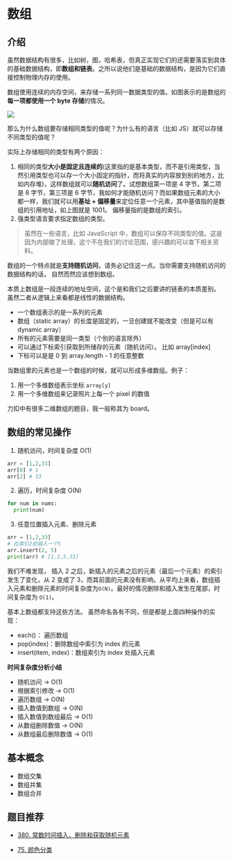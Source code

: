# 数组

## 介绍

虽然数据结构有很多，比如树，图，哈希表，但真正实现它们的还需要落实到具体的基础数据结构，即**数组和链表**。之所以说他们是基础的数据结构，是因为它们直接控制物理内存的使用。

数组使用连续的内存空间，来存储一系列同一数据类型的值。如图表示的是数组的**每一项都使用一个 byte 存储**的情况。

![](https://tva1.sinaimg.cn/large/007S8ZIlly1gfqvddm3zaj30na0jkjte.jpg)

那么为什么数组要存储相同类型的值呢？为什么有的语言（比如 JS）就可以存储不同类型的值呢？

实际上存储相同的类型有两个原因：

1. 相同的类型**大小是固定且连续的**(这里指的是基本类型，而不是引用类型，当然引用类型也可以存一个大小固定的指针，而将真实的内容放到别的地方，比如内存堆)，这样数组就可以**随机访问**了。试想数组第一项是 4 字节，第二项是 8 字节，第三项是 6 字节，我如何才能随机访问？而如果数组元素的大小都一样，我们就可以用**基址 + 偏移量**来定位任意一个元素，其中基值指的是数组的引用地址，如上图就是 1001。 偏移量指的是数组的索引。
2. 强类型语言要求指定数组的类型。

> 虽然在一些语言，比如 JavaScript 中，数组可以保存不同类型的值。这是因为内部做了处理，这个不在我们的讨论范围，感兴趣的可以查下相关资料。

数组的一个特点就是**支持随机访问**，请务必记住这一点。当你需要支持随机访问的数据结构的话， 自然而然应该想到数组。

本质上数组是一段连续的地址空间，这个是和我们之后要讲的链表的本质差别。 虽然二者从逻辑上来看都是线性的数据结构。

- 一个数组表示的是一系列的元素
- 数组（static array）的长度是固定的，一旦创建就不能改变（但是可以有 dynamic array）
- 所有的元素需要是同一类型（个别的语言除外）
- 可以通过下标索引获取到所储存的元素（随机访问）。 比如 array[index]
- 下标可以是是 0 到 array.length - 1 的任意整数

当数组里的元素也是一个数组的时候，就可以形成多维数组。例子：

1. 用一个多维数组表示坐标 `array[y]`
2. 用一个多维数组来记录照片上每一个 pixel 的数值

力扣中有很多二维数组的题目，我一般称其为 board。

## 数组的常见操作

1. 随机访问，时间复杂度 O(1)

```py
arr = [1,2,33]
arr[0] # 1
arr[2] # 33
```

2. 遍历，时间复杂度 O(N)

```py
for num in nums:
  print(num)
```

3. 任意位置插入元素、删除元素

```py
arr = [1,2,33]
# 在索引2前插入一个5
arr.insert(2, 5)
print(arr) # [1,2,5,33]
```

我们不难发现， 插入 2 之后，新插入的元素之后的元素（最后一个元素）的索引发生了变化，从 2 变成了 3，而其前面的元素没有影响。从平均上来看，数组插入元素和删除元素的时间复杂度为`O(N)`。最好的情况删除和插入发生在尾部，时间复杂度为 `O(1)`。

基本上数组都支持这些方法。 虽然命名各有不同，但是都是上面四种操作的实现：

- each()： 遍历数组
- pop(index)：删除数组中索引为 index 的元素
- insert(item, index)：数组索引为 index 处插入元素

**时间复杂度分析小结**

- 随机访问 -> O(1)
- 根据索引修改 -> O(1)
- 遍历数组 -> O(N)
- 插入数值到数组 -> O(N)
- 插入数值到数组最后 -> O(1)
- 从数组删除数值 -> O(N)
- 从数组最后删除数值 -> O(1)

## 基本概念

- 数组交集
- 数组并集
- 数组合并

## 题目推荐

- [380. 常数时间插入、删除和获取随机元素](https://leetcode-cn.com/problems/insert-delete-getrandom-o1/)

- [75. 颜色分类](https://leetcode-cn.com/problems/sort-colors/)
